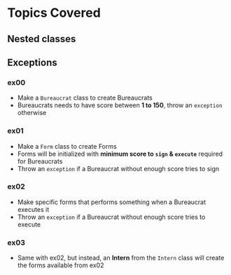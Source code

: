# Topics Covered

## Nested classes
## Exceptions

### ex00
- Make a `Bureaucrat` class to create Bureaucrats
- Bureaucrats needs to have score between **1 to 150**, throw an `exception` otherwise

### ex01
- Make a `Form` class to create Forms
- Forms will be initialized with **minimum score to `sign` & `execute`** required for Bureaucrats
- Throw an `exception` if a Bureaucrat without enough score tries to sign

### ex02
- Make specific forms that performs something when a Bureaucrat executes it
- Throw an `exception` if a Bureaucrat without enough score tries to execute

### ex03
- Same with ex02, but instead, an **Intern** from the `Intern` class will create the forms available from ex02
